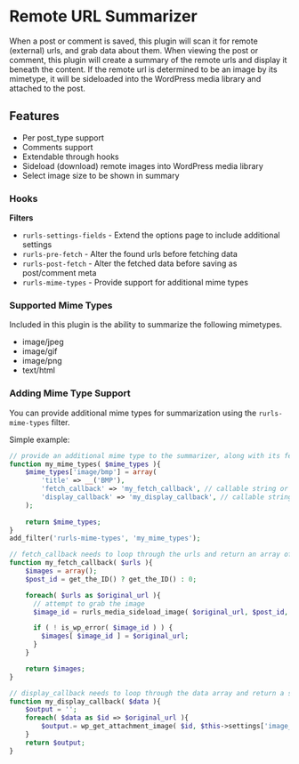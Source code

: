 # Remote URL Summarizer

When a post or comment is saved, this plugin will scan it for remote (external) urls, and grab data about them. When viewing the post or comment, this plugin will create a summary of the remote urls and display it beneath the content. If the remote url is determined to be an image by its mimetype, it will be sideloaded into the WordPress media library and attached to the post.

## Features

* Per post_type support
* Comments support
* Extendable through hooks
* Sideload (download) remote images into WordPress media library
* Select image size to be shown in summary

### Hooks

**Filters**

* `rurls-settings-fields` - Extend the options page to include additional settings
* `rurls-pre-fetch` - Alter the found urls before fetching data 
* `rurls-post-fetch` - Alter the fetched data before saving as post/comment meta
* `rurls-mime-types` - Provide support for additional mime types

### Supported Mime Types 

Included in this plugin is the ability to summarize the following mimetypes.

* image/jpeg
* image/gif
* image/png
* text/html


### Adding Mime Type Support

You can provide additional mime types for summarization using the `rurls-mime-types` filter.  

Simple example:

```php
// provide an additional mime type to the summarizer, along with its fetch and display callbacks
function my_mime_types( $mime_types ){
    $mime_types['image/bmp'] = array(
        'title' => __('BMP'),
        'fetch_callback' => 'my_fetch_callback', // callable string or array
        'display_callback' => 'my_display_callback', // callable string or array
    );
    
    return $mime_types;
}
add_filter('rurls-mime-types', 'my_mime_types');

// fetch_callback needs to loop through the urls and return an array of data
function my_fetch_callback( $urls ){
    $images = array();
    $post_id = get_the_ID() ? get_the_ID() : 0;

    foreach( $urls as $original_url ){
      // attempt to grab the image
      $image_id = rurls_media_sideload_image( $original_url, $post_id, null, 'id');

      if ( ! is_wp_error( $image_id ) ) {
        $images[ $image_id ] = $original_url;
      }
    }

    return $images;
}

// display_callback needs to loop through the data array and return a string of html
function my_display_callback( $data ){
    $output = '';
    foreach( $data as $id => $original_url ){
        $output.= wp_get_attachment_image( $id, $this->settings['image_size'] );
    }
    return $output;
}
```
